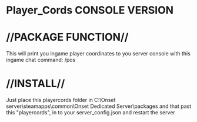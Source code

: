 # Player_Cords CONSOLE VERSION



#                                   //PACKAGE FUNCTION//

This will print you ingame player coordinates to you server console with this ingame chat command: /pos



#                                       //INSTALL// 

Just place this playercords folder in C:\Onset server\steamapps\common\Onset Dedicated Server\packages
and that past this  "playercords",  in to your server_config.json
and restart the server

